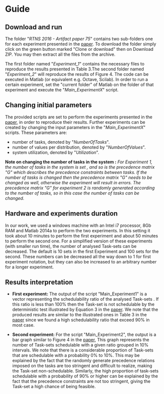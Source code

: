 # Guide

Download and run
-------------
The folder "_RTNS 2016 - Artifact paper 75_" contains two sub-folders one for each experiment presented in the [paper](https://github.com/SlimBenAmor/depndentProbTask-RTNS2016/blob/master/rtns2016.pdf). To download the folder simply click on the green button marked "Clone or download" then on Download ZIP. You may then extract all the files from the archive.

The first folder named "*Experiment_1*" contains the necessary files to reproduce the results presented in Table 3.The second folder named "*Experiment_2*" will reproduce the results of Figure 4. The code can be executed in Matlab (or equivalent e.g. Octave, Scilab). In order to run a certain experiment, set the "current folder" of Matlab on the folder of that experiment and execute the "*Main_ExperimentX*" script.

Changing initial parameters 
-------------
The provided scripts are set to perform the experiments presented in the [paper](https://github.com/SlimBenAmor/depndentProbTask-RTNS2016/blob/master/rtns2016.pdf), in order to reproduce their results. 
Further experiments can be created by changing the input parameters in the "*Main_ExperimentX*" scripts.
These parameters are: 
- number of tasks, denoted by "_NumberOfTasks_".
- number of values per distribution, denoted by "_NumberOfValues_".
- system utilization, denoted by "_Utilization_".

**Note on changing the number of tasks in the system :** _For Experiment 1, the number of tasks in the system is set
, and so is the precedence matrix "G" which describes the precedence constraints between tasks.
If the number of tasks is changed then the precedence matrix "G" needs to be changed as well, otherwise the experiment will result in errors. 
The precedence matrix "G" for experiment 2 is randomly generated according to the number of tasks, so in this case the number of tasks can be changed._

Hardware and experiments duration 
-------------------------------
In our work, we used a windows machine with an Intel i7 processor, 8Gb RAM and Matlab 2014a to perform the two experiments. In this setting
it took about 10 minutes to perform the first experiment and about 50 minutes to perform the second one.
For a simplified version of these experiments (with smaller run time), the number of analysed Task-sets can be decreased. The default is 10 sets in the first Experiment and 100 sets for the second. These numbers can be decreased all the way down to 1 for first experiment notation, but they can also be increased to an arbitrary number for a longer experiment.  

Results interpretation
-------------------------------

- **First experiment:** The output of the script "Main_Experiment1"  is a vector representing the 
schedulability ratio of the analysed Task-sets . If this ratio is less than 
100% then the Task-set is not schedulable by the deterministic test illustrated by 
Equation 3 in the [paper](https://github.com/SlimBenAmor/depndentProbTask-RTNS2016/blob/master/rtns2016.pdf). We note that the produced results are similar to the 
illustrated ones in Table 3 in the [paper](https://github.com/SlimBenAmor/depndentProbTask-RTNS2016/blob/master/rtns2016.pdf) since we found a high schedulability ratio that exceed
90% in most case.

- **Second experiment:** For the script "Main_Experiment2", the output is a bar graph similar to 
Figure 4 in the [paper](https://github.com/SlimBenAmor/depndentProbTask-RTNS2016/blob/master/rtns2016.pdf), This graph represents the number of Task-sets schedulable with a given 
ratio grouped in 10% intervals. We note that there is a considerable proportion of Task-sets that are schedulable with a probability 0% to 10%. This may be explained 
by the fact that the randomly generate precedence relations imposed on the tasks are too stringent and difficult to realize, making the Task-set non-schedulable.
Similarly, the high proportion of task-sets schedulable with a probability of 90% or higher can be explained by the fact that the precedence constraints are not too stringent, giving the Task-set a high chance of being feasible. 

